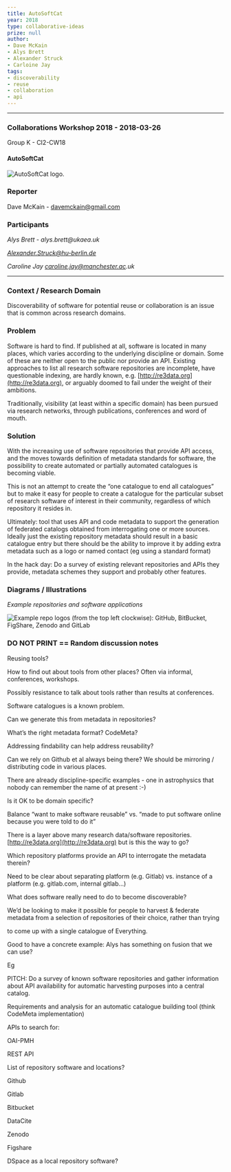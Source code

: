 ```yaml
---
title: AutoSoftCat
year: 2018
type: collaborative-ideas
prize: null
author:
- Dave McKain
- Alys Brett
- Alexander Struck
- Carloine Jay
tags:
- discoverability
- reuse
- collaboration
- api
---
```


<hr>

### Collaborations Workshop 2018 - 2018-03-26

Group K - CI2-CW18 

#### AutoSoftCat

![AutoSoftCat logo.](../images/cw18-autosoftcat.png)


### **Reporter**

Dave McKain - [davemckain@gmail.com](mailto:davemckain@gmail.com)


### **Participants**

_Alys Brett - alys.brett@ukaea.uk_

_[Alexander.Struck@hu-berlin.de](mailto:Alexander.Struck@hu-berlin.de)_

_Caroline Jay caroline.jay@manchester.ac.uk_

---

### **Context / Research Domain**

Discoverability of software for potential reuse or collaboration is an issue that is common across research domains.

### **Problem**

Software is hard to find. If published at all, software is located in many places, which varies according to the underlying discipline or domain. Some of these are neither open to the public nor provide an API. Existing approaches to list all research software repositories are incomplete, have questionable indexing, are hardly known, e.g. [http://re3data.org](http://re3data.org), or arguably doomed to fail under the weight of their ambitions.

Traditionally, visibility (at least within a specific domain) has been pursued via research networks, through publications, conferences and word of mouth. 


### **Solution**

With the increasing use of software repositories that provide API access, and the moves towards definition of metadata standards for software, the possibility to create automated or partially automated catalogues is becoming viable. 

This is not an attempt to create the “one catalogue to end all catalogues” but to make it easy for people to create a catalogue for the particular subset of research software of interest in their community, regardless of which repository it resides in. 

Ultimately: tool that uses API and code metadata to support the generation of federated catalogs obtained from interrogating one or more sources. Ideally just the existing repository metadata should result in a basic catalogue entry but there should be the ability to improve it by adding extra metadata such as a logo or named contact (eg using a standard format)

In the hack day: Do a survey of existing relevant repositories and APIs they provide, metadata schemes they support and probably other features.


### **Diagrams / Illustrations**

_Example repositories and software applications_

![Example repo logos (from the top left clockwise): GitHub, BitBucket, FigShare, Zenodo and GitLab](../images/cw18-example-repos.png)


### DO NOT PRINT == Random discussion notes

Reusing tools?

How to find out about tools from other places? Often via informal, conferences, workshops. 

Possibly resistance to talk about tools rather than results at conferences.

Software catalogues is a known problem.

Can we generate this from metadata in repositories?

What’s the right metadata format? CodeMeta?

Addressing findability can help address reusability?

Can we rely on Github et al always being there? We should be mirroring / distributing code in various places.

There are already discipline-specific examples - one in astrophysics that nobody can remember the name of at present :-)

Is it OK to be domain specific?

Balance “want to make software reusable” vs. “made to put software online because you were told to do it”

There is a layer above many research data/software repositories. [http://re3data.org](http://re3data.org) but is this the way to go?

Which repository platforms provide an API to interrogate the metadata therein?

Need to be clear about separating platform (e.g. Gitlab) vs. instance of a platform (e.g. gitlab.com, internal gitlab…)

What does software really need to do to become discoverable?

We’d be looking to make it possible for people to harvest & federate metadata from a selection of repositories of their choice, rather than trying

to come up with a single catalogue of Everything.

Good to have a concrete example: Alys has something on fusion that we can use?

Eg 

PITCH: Do a survey of known software repositories and gather information about API availability for automatic harvesting purposes into a central catalog.

Requirements and analysis for an automatic catalogue building tool (think CodeMeta implementation)

APIs to search for:

OAI-PMH

REST API

List of repository software and locations?

Github

Gitlab

Bitbucket

DataCite

Zenodo

Figshare

DSpace as a local repository software?
